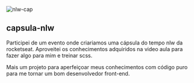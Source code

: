 ![nlw-cap](https://github.com/Pedro-Viictor/capsula-nlw/assets/107973648/0cdb4ec2-eb2a-47b5-a420-139e69e21c45)


## capsula-nlw

Participei de um evento onde criariamos uma cápsula do tempo nlw da rocketseat.
Aproveitei os conhecimentos adquiridos na video aula para fazer algo para mim e treinar scss.

Mais um projeto para aperfeiçoar meus conhecimentos com código puro para me tornar um bom desenvolvedor front-end.
